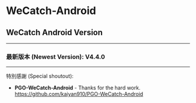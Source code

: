 # WeCatch-Android

## WeCatch Android Version
---
### 最新版本 (Newest Version): V4.4.0
---

特別感謝 (Special shoutout):

* **PGO-WeCatch-Android** - Thanks for the hard work.
https://github.com/kaiyan910/PGO-WeCatch-Android
